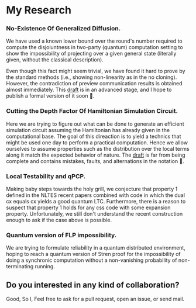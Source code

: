 # My Research

### No-Existence Of Generalized Diffusion.
We have used a known lower bound over the round's number required to compute the disjoiuntness in two-party (quantum) computation setting
to show the impossibility of projecting over a given general state (literally given, without the classical description).

Even though this fact might seem 
trivial, we have found it hard to prove by the standard methods (i.e., showing non-linearity as in the no cloning). 
However, the contradiction of preview communication results is obtained almost immediately. This [draft](https://github.com/dudupo/Academic/blob/master/projects/pdfs/lowerbound.pdf) is in an advanced stage, and I hope to 
publish a formal version of it soon :information_desk_person:. 

### Cutting the Depth Factor Of Hamiltonian Simulation Circuit. 
Here we are trying to figure out what can be done to generate an efficient simulation circuit assuming the Hamiltonian has already 
given in the computational base. The goal of this direaction is to yield a technics that might be used one day to perform a practical computation.
Hence we allow ourselves to assume properties such as the distribution over the local terms along it match the expected behavior of nature. 
The [draft](https://github.com/dudupo/Academic/blob/master/projects/pdfs/Classiq.pdf) is
far from being complete and contains mistakes, faults, and alternations in the notation :see_no_evil:.

### Local Testability and qPCP. 
Making baby steps towards the holy grill, we conjecture that property 1 defined in the NLTES recent papers combined with 
code in which the dual cx equals cx yields a good quantum LTC. Furthermore, there is a reason to suspect that property 1 holds for any css code with 
some expansion property. Unfortunately, we still don't understand the recent construction enough to ask if the case above is possible.  

### Quantum version of FLP impossibility. 
We are trying to formulate reliability in a quantum distributed environment,
hoping to reach a quantum version of Stren proof for the impossibility of doing
a synchronic computation without a non-vanishing probability of non-terminating running. 

## Do you interested in any kind of collaboration? 
Good, So I, Feel free to ask for a pull request, open an issue, or send mail.
